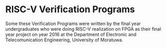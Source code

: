 # RISC-V Verification Programs

Some these Verification Programs were written by the final year undergraduates who were doing RISC-V realization on FPGA as their final year project on year 2016 at the Department of Electronic and Telecomunication Engineering, University of Moratuwa.